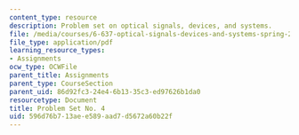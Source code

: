 ```yaml
---
content_type: resource
description: Problem set on optical signals, devices, and systems.
file: /media/courses/6-637-optical-signals-devices-and-systems-spring-2003/596d76b713aee589aad7d5672a60b22f_6637pset4.pdf
file_type: application/pdf
learning_resource_types:
- Assignments
ocw_type: OCWFile
parent_title: Assignments
parent_type: CourseSection
parent_uid: 86d92fc3-24e4-6b13-35c3-ed97626b1da0
resourcetype: Document
title: Problem Set No. 4
uid: 596d76b7-13ae-e589-aad7-d5672a60b22f
---
```

